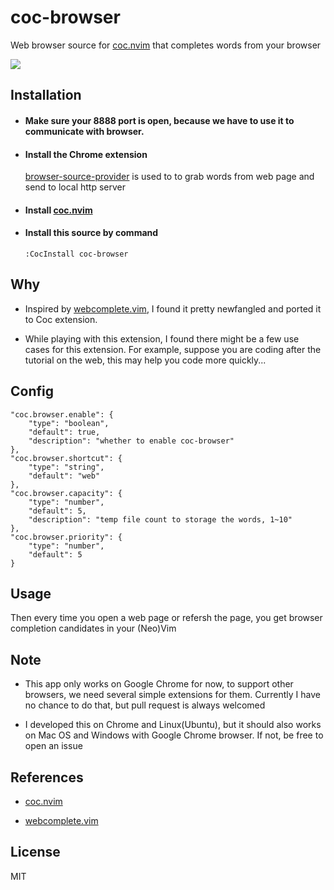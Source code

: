 # coc-browser

Web browser source for [coc.nvim](https://github.com/neoclide/coc.nvim) that completes words from your browser

![](https://user-images.githubusercontent.com/20282795/58379943-f61ae080-7fdc-11e9-98f7-575214fd1a48.gif)

## Installation

- #### Make sure your 8888 port is open, because we have to use it to communicate with browser.

- #### Install the Chrome extension

  [browser-source-provider](https://chrome.google.com/webstore/detail/browser-source-provider/lkaldcfmhailjfcbapicgkdkkamanlml) is used to to grab words from web page and send to local http server

* #### Install [coc.nvim](https://github.com/neoclide/coc.nvim)

* #### Install this source by command

  ```
  :CocInstall coc-browser
  ```

## Why

- Inspired by [webcomplete.vim](https://github.com/thalesmello/webcomplete.vim), I found it pretty newfangled and ported it to Coc extension.

- While playing with this extension, I found there might be a few use cases for this extension. For example, suppose you are coding after the tutorial on the web, this may help you code more quickly...

## Config

```jsonc
"coc.browser.enable": {
    "type": "boolean",
    "default": true,
    "description": "whether to enable coc-browser"
},
"coc.browser.shortcut": {
    "type": "string",
    "default": "web"
},
"coc.browser.capacity": {
    "type": "number",
    "default": 5,
    "description": "temp file count to storage the words, 1~10"
},
"coc.browser.priority": {
    "type": "number",
    "default": 5
}
```

## Usage

Then every time you open a web page or refersh the page, you get browser completion candidates in your (Neo)Vim

## Note

- This app only works on Google Chrome for now, to support other browsers, we need several simple extensions for them. Currently I have no chance to do that, but pull request is always welcomed

- I developed this on Chrome and Linux(Ubuntu), but it should also works on Mac OS and Windows with Google Chrome browser. If not, be free to open an issue

## References

- [coc.nvim](https://github.com/neoclide/coc.nvim)

- [webcomplete.vim](https://github.com/thalesmello/webcomplete.vim)

## License

MIT
